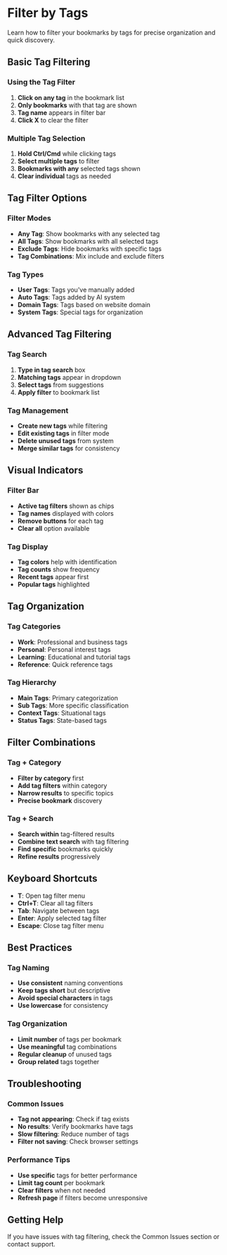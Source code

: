 # Filter by Tags

Learn how to filter your bookmarks by tags for precise organization and quick discovery.

## Basic Tag Filtering

### **Using the Tag Filter**

1. **Click on any tag** in the bookmark list
2. **Only bookmarks** with that tag are shown
3. **Tag name** appears in filter bar
4. **Click X** to clear the filter

### **Multiple Tag Selection**

1. **Hold Ctrl/Cmd** while clicking tags
2. **Select multiple tags** to filter
3. **Bookmarks with any** selected tags shown
4. **Clear individual** tags as needed

## Tag Filter Options

### **Filter Modes**

- **Any Tag**: Show bookmarks with any selected tag
- **All Tags**: Show bookmarks with all selected tags
- **Exclude Tags**: Hide bookmarks with specific tags
- **Tag Combinations**: Mix include and exclude filters

### **Tag Types**

- **User Tags**: Tags you've manually added
- **Auto Tags**: Tags added by AI system
- **Domain Tags**: Tags based on website domain
- **System Tags**: Special tags for organization

## Advanced Tag Filtering

### **Tag Search**

1. **Type in tag search** box
2. **Matching tags** appear in dropdown
3. **Select tags** from suggestions
4. **Apply filter** to bookmark list

### **Tag Management**

- **Create new tags** while filtering
- **Edit existing tags** in filter mode
- **Delete unused tags** from system
- **Merge similar tags** for consistency

## Visual Indicators

### **Filter Bar**

- **Active tag filters** shown as chips
- **Tag names** displayed with colors
- **Remove buttons** for each tag
- **Clear all** option available

### **Tag Display**

- **Tag colors** help with identification
- **Tag counts** show frequency
- **Recent tags** appear first
- **Popular tags** highlighted

## Tag Organization

### **Tag Categories**

- **Work**: Professional and business tags
- **Personal**: Personal interest tags
- **Learning**: Educational and tutorial tags
- **Reference**: Quick reference tags

### **Tag Hierarchy**

- **Main Tags**: Primary categorization
- **Sub Tags**: More specific classification
- **Context Tags**: Situational tags
- **Status Tags**: State-based tags

## Filter Combinations

### **Tag + Category**

- **Filter by category** first
- **Add tag filters** within category
- **Narrow results** to specific topics
- **Precise bookmark** discovery

### **Tag + Search**

- **Search within** tag-filtered results
- **Combine text search** with tag filtering
- **Find specific** bookmarks quickly
- **Refine results** progressively

## Keyboard Shortcuts

- **T**: Open tag filter menu
- **Ctrl+T**: Clear all tag filters
- **Tab**: Navigate between tags
- **Enter**: Apply selected tag filter
- **Escape**: Close tag filter menu

## Best Practices

### **Tag Naming**

- **Use consistent** naming conventions
- **Keep tags short** but descriptive
- **Avoid special characters** in tags
- **Use lowercase** for consistency

### **Tag Organization**

- **Limit number** of tags per bookmark
- **Use meaningful** tag combinations
- **Regular cleanup** of unused tags
- **Group related** tags together

## Troubleshooting

### **Common Issues**

- **Tag not appearing**: Check if tag exists
- **No results**: Verify bookmarks have tags
- **Slow filtering**: Reduce number of tags
- **Filter not saving**: Check browser settings

### **Performance Tips**

- **Use specific** tags for better performance
- **Limit tag count** per bookmark
- **Clear filters** when not needed
- **Refresh page** if filters become unresponsive

## Getting Help

If you have issues with tag filtering, check the Common Issues section or contact support.
